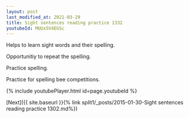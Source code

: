 ```yaml
---
layout: post
last_modified_at: 2021-03-29
title: Sight sentences reading practice 1332
youtubeId: MUUx5V4EGSc
---
```

 
 
Helps to learn sight words and their spelling.

Opportunitiy to repeat the spelling. 

Practice spelling. 
 
Practice for spelling bee competitions. 
 
{% include youtubePlayer.html id=page.youtubeId %}
 
 

[Next]({{ site.baseurl }}{% link  split1/_posts/2015-01-30-Sight sentences reading practice 1302.md%})
 
